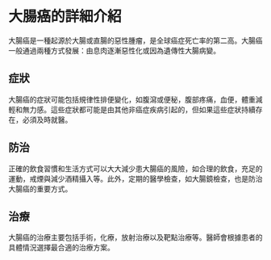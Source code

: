 
# 大腸癌的詳細介紹

大腸癌是一種起源於大腸或直腸的惡性腫瘤，是全球癌症死亡率的第二高。大腸癌一般通過兩種方式發展：由息肉逐漸惡性化或因為遺傳性大腸病變。

## 症狀

大腸癌的症狀可能包括規律性排便變化，如腹瀉或便秘，腹部疼痛，血便，體重減輕和無力感。這些症狀都可能是由其他非癌症疾病引起的，但如果這些症狀持續存在，必須及時就醫。

## 防治

正確的飲食習慣和生活方式可以大大減少患大腸癌的風險，如合理的飲食，充足的運動，戒煙與減少酒精攝入等。此外，定期的醫學檢查，如大腸鏡檢查，也是防治大腸癌的重要方式。

## 治療

大腸癌的治療主要包括手術，化療，放射治療以及靶點治療等。醫師會根據患者的具體情況選擇最合適的治療方案。
    